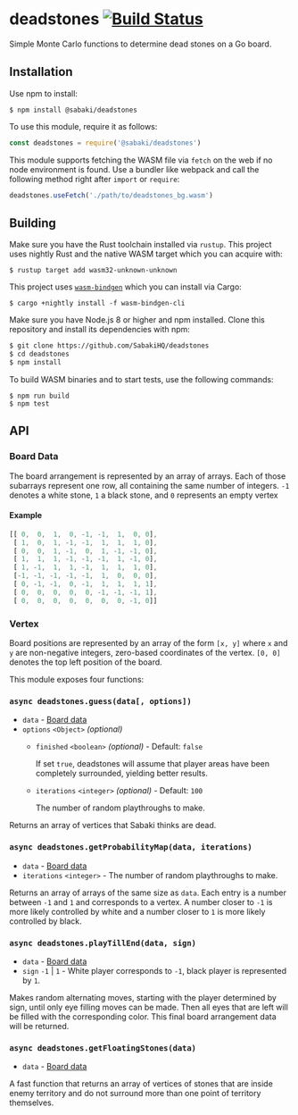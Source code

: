# deadstones [![Build Status](https://travis-ci.org/SabakiHQ/deadstones.svg?branch=master)](https://travis-ci.org/SabakiHQ/deadstones)

Simple Monte Carlo functions to determine dead stones on a Go board.

## Installation

Use npm to install:

~~~
$ npm install @sabaki/deadstones
~~~

To use this module, require it as follows:

~~~js
const deadstones = require('@sabaki/deadstones')
~~~

This module supports fetching the WASM file via `fetch` on the web if no node environment is found. Use a bundler like webpack and call the following method right after `import` or `require`:

~~~js
deadstones.useFetch('./path/to/deadstones_bg.wasm')
~~~

## Building

Make sure you have the Rust toolchain installed via `rustup`. This project uses nightly Rust and the native WASM target which you can acquire with:

~~~
$ rustup target add wasm32-unknown-unknown
~~~

This project uses [`wasm-bindgen`](https://github.com/rustwasm/wasm-bindgen) which you can install via Cargo:

~~~
$ cargo +nightly install -f wasm-bindgen-cli
~~~

Make sure you have Node.js 8 or higher and npm installed. Clone this repository and install its dependencies with npm:

~~~sh
$ git clone https://github.com/SabakiHQ/deadstones
$ cd deadstones
$ npm install
~~~

To build WASM binaries and to start tests, use the following commands:

~~~
$ npm run build
$ npm test
~~~

## API

### Board Data

The board arrangement is represented by an array of arrays. Each of those subarrays represent one row, all containing the same number of integers. `-1` denotes a white stone, `1` a black stone, and `0` represents an empty vertex

#### Example

~~~js
[[ 0,  0,  1,  0, -1, -1,  1,  0, 0],
 [ 1,  0,  1, -1, -1,  1,  1,  1, 0],
 [ 0,  0,  1, -1,  0,  1, -1, -1, 0],
 [ 1,  1,  1, -1, -1, -1,  1, -1, 0],
 [ 1, -1,  1,  1, -1,  1,  1,  1, 0],
 [-1, -1, -1, -1, -1,  1,  0,  0, 0],
 [ 0, -1, -1,  0, -1,  1,  1,  1, 1],
 [ 0,  0,  0,  0,  0, -1, -1, -1, 1],
 [ 0,  0,  0,  0,  0,  0,  0, -1, 0]]
~~~

### Vertex

Board positions are represented by an array of the form `[x, y]` where `x` and `y` are non-negative integers, zero-based coordinates of the vertex. `[0, 0]` denotes the top left position of the board.

This module exposes four functions:

### `async deadstones.guess(data[, options])`

- `data` - [Board data](#board-data)
- `options` `<Object>` *(optional)*
    - `finished` `<boolean>` *(optional)* - Default: `false`

      If set `true`, deadstones will assume that player areas have been completely surrounded, yielding better results.
    - `iterations` `<integer>` *(optional)* - Default: `100`

      The number of random playthroughs to make.

Returns an array of vertices that Sabaki thinks are dead.

### `async deadstones.getProbabilityMap(data, iterations)`

- `data` - [Board data](#board-data)
- `iterations` `<integer>` - The number of random playthroughs to make.

Returns an array of arrays of the same size as `data`. Each entry is a number between `-1` and `1` and corresponds to a vertex. A number closer to `-1` is more likely controlled by white and a number closer to `1` is more likely controlled by black.

### `async deadstones.playTillEnd(data, sign)`

- `data` - [Board data](#board-data)
- `sign` `-1` | `1` - White player corresponds to `-1`, black player is represented by `1`.

Makes random alternating moves, starting with the player determined by sign, until only eye filling moves can be made. Then all eyes that are left will be filled with the corresponding color. This final board arrangement data will be returned.

### `async deadstones.getFloatingStones(data)`

- `data` - [Board data](#board-data)

A fast function that returns an array of vertices of stones that are inside enemy territory and do not surround more than one point of territory themselves.
